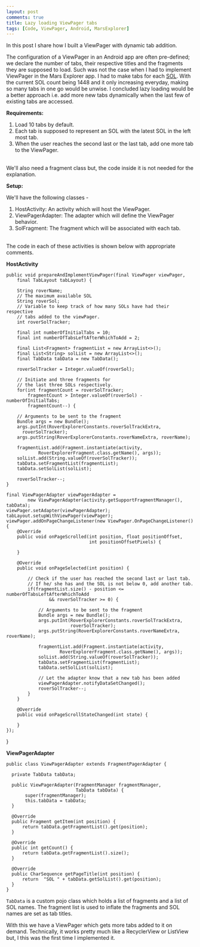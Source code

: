 ```yaml
---
layout: post
comments: true
title: Lazy loading ViewPager tabs
tags: [Code, ViewPager, Android, MarsExplorer]
---
```


In this post I share how I built a ViewPager with dynamic tab addition.

The configuration of a ViewPager in an Android app are often pre-defined; we declare the number of tabs, their respective titles and the fragments they are supposed to load. Such was not the case when I had to implement ViewPager in the Mars Explorer app. I had to make tabs for each [SOL](https://en.wikipedia.org/wiki/Timekeeping_on_Mars). With the current SOL count being 1448 and it only increasing everyday, making so many tabs in one go would be unwise. I concluded lazy loading would be a better approach i.e. add more new tabs dynamically when the last few of existing tabs are accessed.

**Requirements:**

1. Load 10 tabs by default.
2. Each tab is supposed to represent an SOL with the latest SOL in the left most tab.
3. When the user reaches the second last or the last tab, add one more tab to the ViewPager.

<br>
We'll also need a fragment class but, the code inside it is not needed for the explanation.

**Setup:**

We'll have the following classes -

1. HostActivity: An activity which will host the ViewPager.
2. ViewPagerAdapter: The adapter which will define the ViewPager behavior.
3. SolFragment: The fragment which will be associated with each tab.

<br>
The code in each of these activities is shown below with appropriate comments.

**HostActivity**

    public void prepareAndImplementViewPager(final ViewPager viewPager,
        final TabLayout tabLayout) {

        String roverName;
        // The maximum available SOL
        String roverSol;
        // Variable to keep track of how many SOLs have had their respective
        // tabs added to the viewPager.
        int roverSolTracker;

        final int numberOfInitialTabs = 10;
        final int numberOfTabsLeftAfterWhichToAdd = 2;

        final List<Fragment> fragmentList = new ArrayList<>();
        final List<String> solList = new ArrayList<>();
        final TabData tabData = new TabData();

        roverSolTracker = Integer.valueOf(roverSol);

        // Initiate and three fragments for
        // the last three SOLs respectively.
        for(int fragmentCount = roverSolTracker;
            fragmentCount > Integer.valueOf(roverSol) - numberOfInitialTabs;
            fragmentCount--) {

        // Arguments to be sent to the fragment
        Bundle args = new Bundle();
        args.putInt(RoverExplorerConstants.roverSolTrackExtra,
          roverSolTracker);
        args.putString(RoverExplorerConstants.roverNameExtra, roverName);

        fragmentList.add(Fragment.instantiate(activity,
                RoverExplorerFragment.class.getName(), args));
        solList.add(String.valueOf(roverSolTracker));
        tabData.setFragmentList(fragmentList);
        tabData.setSolList(solList);

        roverSolTracker--;
    }

    final ViewPagerAdapter viewPagerAdapter =
            new ViewPagerAdapter(activity.getSupportFragmentManager(), tabData);
    viewPager.setAdapter(viewPagerAdapter);
    tabLayout.setupWithViewPager(viewPager);
    viewPager.addOnPageChangeListener(new ViewPager.OnPageChangeListener() {
        @Override
        public void onPageScrolled(int position, float positionOffset,
                                   int positionOffsetPixels) {

        }

        @Override
        public void onPageSelected(int position) {

            // Check if the user has reached the second last or last tab.
            // If he/ she has and the SOL is not below 0, add another tab.
            if(fragmentList.size() - position <= numberOfTabsLeftAfterWhichToAdd
                    && roverSolTracker >= 0) {

                // Arguments to be sent to the fragment
                Bundle args = new Bundle();
                args.putInt(RoverExplorerConstants.roverSolTrackExtra,
                            roverSolTracker);
                args.putString(RoverExplorerConstants.roverNameExtra, roverName);

                fragmentList.add(Fragment.instantiate(activity,
                        RoverExplorerFragment.class.getName(), args));
                solList.add(String.valueOf(roverSolTracker));
                tabData.setFragmentList(fragmentList);
                tabData.setSolList(solList);

                // Let the adapter know that a new tab has been added
                viewPagerAdapter.notifyDataSetChanged();
                roverSolTracker--;
            }
        }

        @Override
        public void onPageScrollStateChanged(int state) {

        }
    });
  }

**ViewPagerAdapter**

    public class ViewPagerAdapter extends FragmentPagerAdapter {

      private TabData tabData;

      public ViewPagerAdapter(FragmentManager fragmentManager,
                              TabData tabData) {
           super(fragmentManager);
           this.tabData = tabData;
      }

      @Override
      public Fragment getItem(int position) {
          return tabData.getFragmentList().get(position);
      }

      @Override
      public int getCount() {
          return tabData.getFragmentList().size();
      }

      @Override
      public CharSequence getPageTitle(int position) {
          return  "SOL " + tabData.getSolList().get(position);
      }
    }

`TabData` is a custom pojo class which holds a list of fragments and a list of SOL names.
The fragment list is used to inflate the fragments and SOL names are set as tab titles.

With this we have a ViewPager which gets more tabs added to it on demand. Technically, it works pretty much like a RecyclerView or ListView but, I this was the first time I implemented it.

